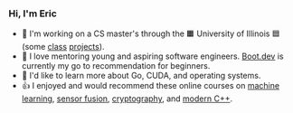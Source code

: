 ### Hi, I'm Eric

- 📖 I'm working on a CS master's through the 🟧 University of Illinois 🟦 (some [class](https://github.com/EricSchrock/zurg) [projects](https://github.com/EricSchrock/co2-monitor)).
- 🌱 I love mentoring young and aspiring software engineers. [Boot.dev](https://www.boot.dev/tracks/backend) is currently my go to recommendation for beginners.
- 🤔 I'd like to learn more about Go, CUDA, and operating systems.
- 👍 I enjoyed and would recommend these online courses on [machine learning](https://www.coursera.org/learn/machine-learning), [sensor fusion](https://www.udacity.com/course/sensor-fusion-engineer-nanodegree--nd313), [cryptography](https://www.coursera.org/learn/crypto), and [modern C++](https://www.udacity.com/course/c-plus-plus-nanodegree--nd213).
